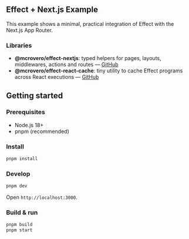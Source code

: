 ## Effect + Next.js Example

This example shows a minimal, practical integration of Effect with the Next.js App Router.

### Libraries

- **@mcrovero/effect-nextjs**: typed helpers for pages, layouts, middlewares, actions and routes — [GitHub](https://github.com/mcrovero/effect-nextjs)
- **@mcrovero/effect-react-cache**: tiny utility to cache Effect programs across React executions — [GitHub](https://github.com/mcrovero/effect-react-cache)

## Getting started

### Prerequisites

- Node.js 18+
- pnpm (recommended)

### Install

```bash
pnpm install
```

### Develop

```bash
pnpm dev
```

Open `http://localhost:3000`.

### Build & run

```bash
pnpm build
pnpm start
```
